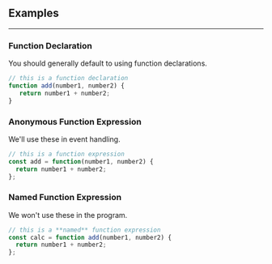 ## Examples
---

### Function Declaration

You should generally default to using function declarations.

```js
// this is a function declaration
function add(number1, number2) {
   return number1 + number2;
}
```

### Anonymous Function Expression

We'll use these in event handling.

```javascript
// this is a function expression
const add = function(number1, number2) {
  return number1 + number2;
};
```

### Named Function Expression

We won't use these in the program.

```javascript
// this is a **named** function expression
const calc = function add(number1, number2) {
  return number1 + number2;
};
```

